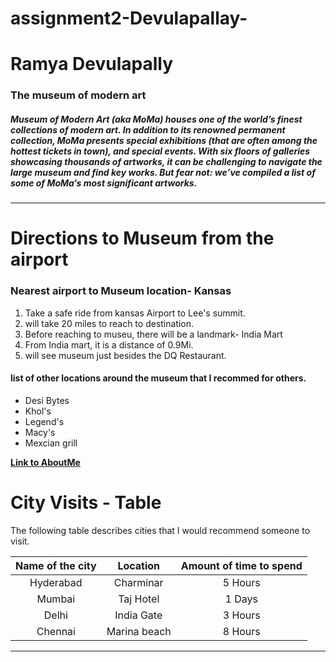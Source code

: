 # assignment2-Devulapallay-
# Ramya Devulapally
### The museum of modern art<br>
##### Museum of Modern Art (aka MoMa) houses one of the world’s finest collections of modern art. In addition to its **renowned permanent collection**, MoMa presents special exhibitions (that are often among the hottest tickets in town), and **special events**. With six floors of galleries showcasing thousands of artworks, it can be challenging to navigate the large museum and find key works. But fear not: we’ve compiled a list of some of MoMa’s most significant artworks.

---
# Directions to Museum from the airport
### Nearest airport to Museum location- Kansas
1. Take a safe ride from kansas Airport to Lee's summit.
2. will take 20 miles to reach to destination. 
3. Before reaching to museu, there will be a landmark- India Mart
4. From India mart, it is a distance of 0.9Mi.
5. will see museum just besides the DQ Restaurant.

#### list of other locations around the museum that I recommed for others.
* Desi Bytes
* Khol's
* Legend's
* Macy's
* Mexcian grill

**[Link to AboutMe](AboutMe.md)**

# City Visits - Table

The following table describes cities that I would recommend someone to visit.

|Name of the city|Location|Amount of time to spend|    
|:---:|:---:|:---:|
|Hyderabad|Charminar|5 Hours|
|Mumbai|Taj Hotel| 1 Days|
|Delhi|India Gate|3 Hours|
|Chennai|Marina beach|8 Hours|

---